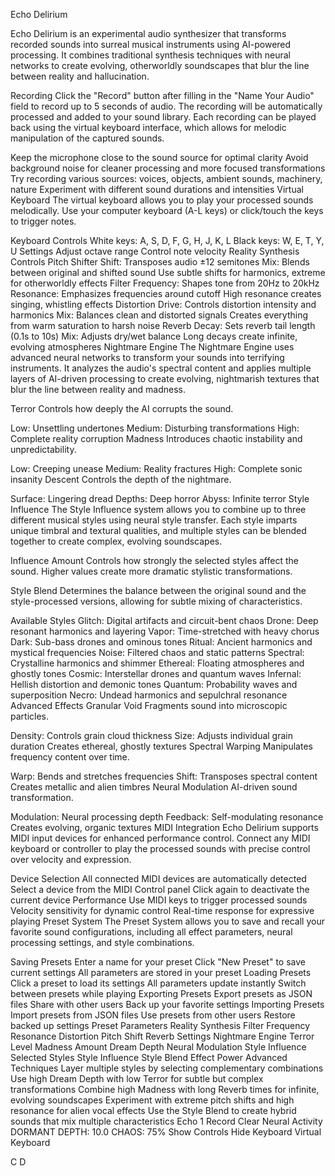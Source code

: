 Echo Delirium

Echo Delirium is an experimental audio synthesizer that transforms recorded sounds into surreal musical instruments using AI-powered processing. It combines traditional synthesis techniques with neural networks to create evolving, otherworldly soundscapes that blur the line between reality and hallucination.

Recording
Click the "Record" button after filling in the "Name Your Audio" field to record up to 5 seconds of audio. The recording will be automatically processed and added to your sound library. Each recording can be played back using the virtual keyboard interface, which allows for melodic manipulation of the captured sounds.

Keep the microphone close to the sound source for optimal clarity
Avoid background noise for cleaner processing and more focused transformations
Try recording various sources: voices, objects, ambient sounds, machinery, nature
Experiment with different sound durations and intensities
Virtual Keyboard
The virtual keyboard allows you to play your processed sounds melodically. Use your computer keyboard (A-L keys) or click/touch the keys to trigger notes.

Keyboard Controls
White keys: A, S, D, F, G, H, J, K, L
Black keys: W, E, T, Y, U
Settings
Adjust octave range
Control note velocity
Reality Synthesis Controls
Pitch Shifter
Shift: Transposes audio ±12 semitones
Mix: Blends between original and shifted sound
Use subtle shifts for harmonics, extreme for otherworldly effects
Filter
Frequency: Shapes tone from 20Hz to 20kHz
Resonance: Emphasizes frequencies around cutoff
High resonance creates singing, whistling effects
Distortion
Drive: Controls distortion intensity and harmonics
Mix: Balances clean and distorted signals
Creates everything from warm saturation to harsh noise
Reverb
Decay: Sets reverb tail length (0.1s to 10s)
Mix: Adjusts dry/wet balance
Long decays create infinite, evolving atmospheres
Nightmare Engine
The Nightmare Engine uses advanced neural networks to transform your sounds into terrifying instruments. It analyzes the audio's spectral content and applies multiple layers of AI-driven processing to create evolving, nightmarish textures that blur the line between reality and madness.

Terror
Controls how deeply the AI corrupts the sound.

Low: Unsettling undertones
Medium: Disturbing transformations
High: Complete reality corruption
Madness
Introduces chaotic instability and unpredictability.

Low: Creeping unease
Medium: Reality fractures
High: Complete sonic insanity
Descent
Controls the depth of the nightmare.

Surface: Lingering dread
Depths: Deep horror
Abyss: Infinite terror
Style Influence
The Style Influence system allows you to combine up to three different musical styles using neural style transfer. Each style imparts unique timbral and textural qualities, and multiple styles can be blended together to create complex, evolving soundscapes.

Influence Amount
Controls how strongly the selected styles affect the sound. Higher values create more dramatic stylistic transformations.

Style Blend
Determines the balance between the original sound and the style-processed versions, allowing for subtle mixing of characteristics.

Available Styles
Glitch:
Digital artifacts and circuit-bent chaos
Drone:
Deep resonant harmonics and layering
Vapor:
Time-stretched with heavy chorus
Dark:
Sub-bass drones and ominous tones
Ritual:
Ancient harmonics and mystical frequencies
Noise:
Filtered chaos and static patterns
Spectral:
Crystalline harmonics and shimmer
Ethereal:
Floating atmospheres and ghostly tones
Cosmic:
Interstellar drones and quantum waves
Infernal:
Hellish distortion and demonic tones
Quantum:
Probability waves and superposition
Necro:
Undead harmonics and sepulchral resonance
Advanced Effects
Granular Void
Fragments sound into microscopic particles.

Density: Controls grain cloud thickness
Size: Adjusts individual grain duration
Creates ethereal, ghostly textures
Spectral Warping
Manipulates frequency content over time.

Warp: Bends and stretches frequencies
Shift: Transposes spectral content
Creates metallic and alien timbres
Neural Modulation
AI-driven sound transformation.

Modulation: Neural processing depth
Feedback: Self-modulating resonance
Creates evolving, organic textures
MIDI Integration
Echo Delirium supports MIDI input devices for enhanced performance control. Connect any MIDI keyboard or controller to play the processed sounds with precise control over velocity and expression.

Device Selection
All connected MIDI devices are automatically detected
Select a device from the MIDI Control panel
Click again to deactivate the current device
Performance
Use MIDI keys to trigger processed sounds
Velocity sensitivity for dynamic control
Real-time response for expressive playing
Preset System
The Preset System allows you to save and recall your favorite sound configurations, including all effect parameters, neural processing settings, and style combinations.

Saving Presets
Enter a name for your preset
Click "New Preset" to save current settings
All parameters are stored in your preset
Loading Presets
Click a preset to load its settings
All parameters update instantly
Switch between presets while playing
Exporting Presets
Export presets as JSON files
Share with other users
Back up your favorite settings
Importing Presets
Import presets from JSON files
Use presets from other users
Restore backed up settings
Preset Parameters
Reality Synthesis
Filter Frequency
Resonance
Distortion
Pitch Shift
Reverb Settings
Nightmare Engine
Terror Level
Madness Amount
Dream Depth
Neural Modulation
Style Influence
Selected Styles
Style Influence
Style Blend
Effect Power
Advanced Techniques
Layer multiple styles by selecting complementary combinations
Use high Dream Depth with low Terror for subtle but complex transformations
Combine high Madness with long Reverb times for infinite, evolving soundscapes
Experiment with extreme pitch shifts and high resonance for alien vocal effects
Use the Style Blend to create hybrid sounds that mix multiple characteristics
Echo 1
Record
Clear
Neural Activity
DORMANT
DEPTH: 10.0
CHAOS: 75%
Show Controls
Hide Keyboard
Virtual Keyboard

C
D
